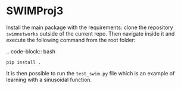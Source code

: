 # SWIMProj3

Install the main package with the requirements: clone the repository ``swimnetworks`` outside of the current repo. Then navigate inside it and execute the following command from the root folder:

.. code-block:: bash

    pip install .

It is then possible to run the ``test_swim.py`` file which is an example of learning with a sinusoidal function. 